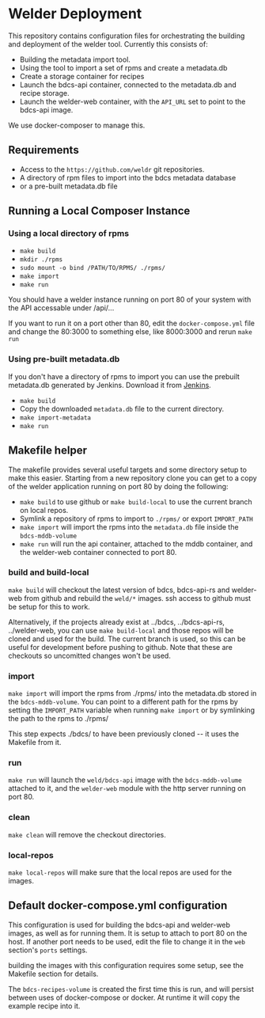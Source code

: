 # Welder Deployment

This repository contains configuration files for orchestrating the building and
deployment of the welder tool. Currently this consists of:

 * Building the metadata import tool.
 * Using the tool to import a set of rpms and create a metadata.db
 * Create a storage container for recipes
 * Launch the bdcs-api container, connected to the metadata.db and recipe storage.
 * Launch the welder-web container, with the `API_URL` set to point to the bdcs-api image.

We use docker-composer to manage this.

## Requirements

 * Access to the `https://github.com/weldr` git repositories.
 * A directory of rpm files to import into the bdcs metadata database
 * or a pre-built metadata.db file

## Running a Local Composer Instance

### Using a local directory of rpms

 * `make build`
 * `mkdir ./rpms`
 * `sudo mount -o bind /PATH/TO/RPMS/ ./rpms/`
 * `make import`
 * `make run`

You should have a welder instance running on port 80 of your system with the
API accessable under /api/...

If you want to run it on a port other than 80, edit the `docker-compose.yml`
file and change the 80:3000 to something else, like 8000:3000 and rerun `make
run`

### Using pre-built metadata.db

If you don't have a directory of rpms to import you can use the prebuilt metadata.db
generated by Jenkins. Download it from
[Jenkins](http://jenkins.install.bos.redhat.com/view/Composer/job/import-centos7/lastSuccessfulBuild/artifact/mddb/metadata.db).

 * `make build`
 * Copy the downloaded `metadata.db` file to the current directory.
 * `make import-metadata`
 * `make run`

## Makefile helper

The makefile provides several useful targets and some directory setup to make
this easier. Starting from a new repository clone you can get to a copy of the
welder application running on port 80 by doing the following:

 * `make build` to use github or `make build-local` to use the current branch on local repos.
 * Symlink a repository of rpms to import to `./rpms/` or export `IMPORT_PATH`
 * `make import` will import the rpms into the `metadata.db` file inside the `bdcs-mddb-volume`
 * `make run` will run the api container, attached to the mddb container, and the welder-web
   container connected to port 80.

### build and build-local

`make build` will checkout the latest version of bdcs, bdcs-api-rs and
welder-web from github and rebuild the `weld/*` images. ssh access to github
must be setup for this to work.

Alternatively, if the projects already exist at ../bdcs, ../bdcs-api-rs,
../welder-web, you can use `make build-local` and those repos will be cloned
and used for the build. The current branch is used, so this can be useful for
development before pushing to github. Note that these are checkouts so
uncomitted changes won't be used.

### import

`make import` will import the rpms from ./rpms/ into the metadata.db stored in
the `bdcs-mddb-volume`.  You can point to a different path for the rpms by
setting the `IMPORT_PATH` variable when running `make import` or by symlinking
the path to the rpms to ./rpms/

This step expects ./bdcs/ to have been previously cloned -- it uses the
Makefile from it.

### run

`make run` will launch the `weld/bdcs-api` image with the `bdcs-mddb-volume`
attached to it, and the `welder-web` module with the http server
running on port 80.

### clean

`make clean` will remove the checkout directories.

### local-repos

`make local-repos` will make sure that the local repos are used for the images.


## Default docker-compose.yml configuration

This configuration is used for building the bdcs-api and welder-web images, as
well as for running them. It is setup to attach to port 80 on the host. If
another port needs to be used, edit the file to change it in the `web`
section's `ports` settings.

building the images with this configuration requires some setup, see the
Makefile section for details.

The `bdcs-recipes-volume` is created the first time this is run, and will
persist between uses of docker-compose or docker. At runtime it will copy the
example recipe into it.

